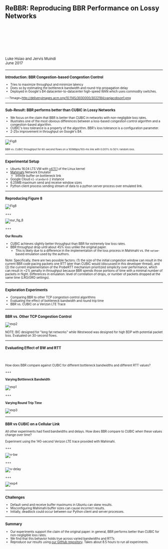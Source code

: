 ## ReBBR: Reproducing BBR Performance on Lossy Networks

<br>
<br>
<br>
<br>
<br>

<small>Luke Hsiao and Jervis Muindi</small>  
<small>June 2017<small>

---

### Introduction: BBR Congestion-based Congestion Control  

- Tries to maximize throughput and minimize latency
- Does so by estimating the bottleneck bandwidth and round-trip propagation
  delay
- Deployed in Google's B4 datacenter-to-datacenter high-speed WAN which uses
  commodity switches.

---?image=http://deliveryimages.acm.org/10.1145/3030000/3022184/vanjacobson1.png


---

### Sub-Result: BBR performs better than CUBIC in Lossy Networks  
- We focus on the claim that BBR is better than CUBIC in networks with
  non-negligible loss rates.
- Illustrates one of the most obvious differences between a loss-based
  congestion control algorithm and a congestion-based algorithm.
- CUBIC's loss tolerance is a property of the algorithm. BBR's loss tolerance
  is a configuration parameter.
- 2-25x improvement in throughput on Google's B4.

---

![Fig8](http://deliveryimages.acm.org/10.1145/3030000/3022184/vanjacobson8.png)

<small>
BBR vs. CUBIC throughput for 60-second flows on a 100Mbps/100-ms link with
0.001% to 50% random loss.
</small>

---

### Experimental Setup  
- Ubuntu 16.04 LTS VM with [v4.11.1](http://kernel.ubuntu.com/~kernel-ppa/mainline/v4.11.1/) of the Linux kernel
- [Mahimahi](http://mahimahi.mit.edu/) Network Emulator
  - Infinite buffer on bottleneck link
- Google Cloud `n1-standard-2` instance
- 6.25MB maximum send and receive window sizes
- Python client process sending stream of data to a python server process over emulated link.

---

### Reproducing Figure 8

![Fig8](http://deliveryimages.acm.org/10.1145/3030000/3022184/vanjacobson8.png)

+++

![our_fig_8](mahimahi/figures/figure8.png)

+++
#### Our Results
- CUBIC achieves slightly better throughput than BBR for extremely low loss rates.
- BBR throughput drop until about 45% loss unlike the original paper.
    - This is likely due to a difference in the implementation of the loss
      process in Mahimahi vs. the `netem`-based emulation used by the authors.

Note:
Specifically, there are two possible factors: (1) the size of the initial
congestion window can result in the current BBR code pacing packets one RTT
later than CUBIC would (discussed in this developer thread), and (2) the
current implementation of the ProbeRTT mechanism prioritized simplicity over
performance, which can result in ~2% penalty in throughput because BBR spends
those portions of time with a minimal number of packets in flight.
Differences in emulation: level of correlation of drops, or number of packets
dropped at the same time (LRO/GRO settings).

---

### Exploration Experiments
- Comparing BBR to other TCP congestion control algorithms
- Evaluating the effect of bottleneck bandwidth and round trip time
- BBR vs. CUBIC on a Verizon LTE Trace

---

### BBR vs. Other TCP Congestion Control

![exp2](mahimahi/figures/experiment2.png)

NOTE:
BIC designed for "long fat networks" while Westwood was designed
for high BDP with potential packet loss. Evaluated on 30-second flows.

---

### Evaluating Effect of BW and RTT

<br>
<br>

How does BBR compare against CUBIC for different bottleneck bandwidths
and different RTT values?

+++
#### Varying Bottleneck Bandwidth

![exp1](mahimahi/figures/experiment1.png)

+++
#### Varying Round Trip Time

![exp3](mahimahi/figures/experiment3.png)

---
### BBR vs CUBIC on a Cellular Link

All other experiments had fixed bandwidths and delays. How does BBR compare to
CUBIC when these values change over time?

Experiment using the 140-second Verizon LTE trace provided with Mahimahi.

+++

![v-bw](mahimahi/figures/verizon-bw.png)


+++

![v-delay](mahimahi/figures/verizon-delay.png)

+++

![exp4](mahimahi/figures/experiment4.png)

---

### Challenges
- Default send and receive buffer maximums in Ubuntu can skew results.
- Misconfiguring Mahimahi buffer sizes can cause incorrect results.
- Initially, deadlock could occur between our Python client and server processes.

---

### Summary
- Our experiments support the claim of the original paper: in general, BBR
  performs better than CUBIC for non-negligible loss rates.
- We find that this behavior holds true across varied bandwidths and RTTs
- Reproduce our results using [our GitHub repository](https://github.com/jervisfm/rebbr#step-by-step-instructions).
  Takes about 8.5 hours to run all experiments.
